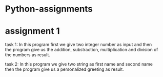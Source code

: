# Python-assignments
# assignment 1
task 1:
In this program first we give two integer number as input and then the program give us the addition, substraction, multiplication and division of the numbers as result.

task 2:
In this program we give two string as first name and second name then the program give us a personalized greeting as result.
